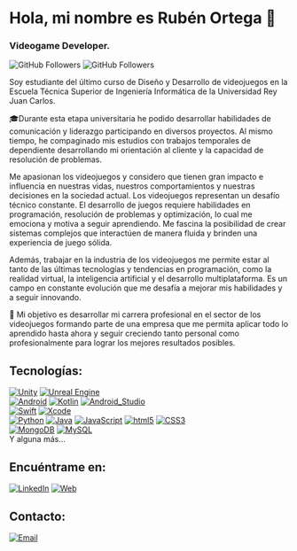 # Hola, mi nombre es Rubén Ortega 👋
### Videogame Developer.
 
![GitHub Followers](https://img.shields.io/github/followers/Rubenob?style=social)
![GitHub Followers](https://img.shields.io/github/stars/Rubenob?style=social)

Soy estudiante del último curso de Diseño y Desarrollo de videojuegos en la Escuela Técnica Superior de Ingeniería Informática de la Universidad Rey Juan Carlos.

🎓Durante esta etapa universitaria he podido desarrollar habilidades de comunicación y liderazgo participando en diversos proyectos. Al mismo tiempo, he compaginado mis estudios con trabajos temporales de dependiente desarrollando mi orientación al cliente y la capacidad de resolución de problemas. 

Me apasionan los videojuegos y considero que tienen gran impacto e influencia en nuestras vidas, nuestros comportamientos y nuestras decisiones en la sociedad actual. Los videojuegos representan un desafío técnico constante. El desarrollo de juegos requiere habilidades en programación, resolución de problemas y optimización, lo cual me emociona y motiva a seguir aprendiendo. Me fascina la posibilidad de crear sistemas complejos que interactúen de manera fluida y brinden una experiencia de juego sólida.

Además, trabajar en la industria de los videojuegos me permite estar al tanto de las últimas tecnologías y tendencias en programación, como la realidad virtual, la inteligencia artificial y el desarrollo multiplataforma. Es un campo en constante evolución que me desafía a mejorar mis habilidades y a seguir innovando.

🎯 Mi objetivo es desarrollar mi carrera profesional en el sector de los videojuegos formando parte de una empresa que me permita aplicar todo lo aprendido hasta ahora y seguir creciendo tanto personal como profesionalmente para lograr los mejores resultados posibles. 

## Tecnologías:
[![Unity](https://img.shields.io/badge/Unity-FA7343?style=for-the-badge&logo=unity&logoColor=white&labelColor=101010)]()
[![Unreal Engine ](https://img.shields.io/badge/Unrealengine-FA7343?style=for-the-badge&logo=unrealengine&logoColor=white&labelColor=101010)]()
</br>
[![Android](https://img.shields.io/badge/Android-3DDC84?style=for-the-badge&logo=android&logoColor=white&labelColor=101010)]()
[![Kotlin](https://img.shields.io/badge/Kotlin-0095D5?style=for-the-badge&logo=kotlin&logoColor=white&labelColor=101010)]()
[![Android_Studio](https://img.shields.io/badge/Android_Studio-3DDC84?style=for-the-badge&logo=android-studio&logoColor=white&labelColor=101010)]()
</br>
[![Swift](https://img.shields.io/badge/Swift-FA7343?style=for-the-badge&logo=swift&logoColor=white&labelColor=101010)]()
[![Xcode](https://img.shields.io/badge/Xcode-1575F9?style=for-the-badge&logo=xcode&logoColor=white&labelColor=101010)]()
</br>
[![Python](https://img.shields.io/badge/Python-yellow?style=for-the-badge&logo=python&logoColor=white&labelColor=101010)]()
[![Java](https://img.shields.io/badge/Java-007396?style=for-the-badge&logo=java&logoColor=white&labelColor=101010)]()
[![JavaScript](https://img.shields.io/badge/JavaScript-F7DF1E?style=for-the-badge&logo=javascript&logoColor=white&labelColor=101010)]()
[![html5](https://img.shields.io/badge/html5-232F3E?style=for-the-badge&logo=html5&logoColor=white&labelColor=101010)]()
[![CSS3](https://img.shields.io/badge/css3-4285F4?style=for-the-badge&logo=css3&logoColor=white&labelColor=101010)]()
</br>
[![MongoDB](https://img.shields.io/badge/MongoDB-47A248?style=for-the-badge&logo=mongodb&logoColor=white&labelColor=101010)]()
[![MySQL](https://img.shields.io/badge/MySQL-4479A1?style=for-the-badge&logo=mysql&logoColor=white&labelColor=101010)]()
</br>
Y alguna más...

## Encuéntrame en:
[![LinkedIn](https://img.shields.io/badge/LinkedIn-Ruben_Ortega-0077B5?style=for-the-badge&logo=linkedin&logoColor=white&labelColor=101010)](https://www.linkedin.com/in/rub%C3%A9n-ortega-berruguete/)
[![Web](https://img.shields.io/badge/Web-rubenob.com-14a1f0?style=for-the-badge&logo=dev.to&logoColor=white&labelColor=101010)](https://rubenob.github.io/)

## Contacto:

[![Email](https://img.shields.io/badge/rubenob@hotmail.es-email_personal_-D14836?style=for-the-badge&logo=gmail&logoColor=white&labelColor=101010)](mailto:rubenob@hotmail.es)
